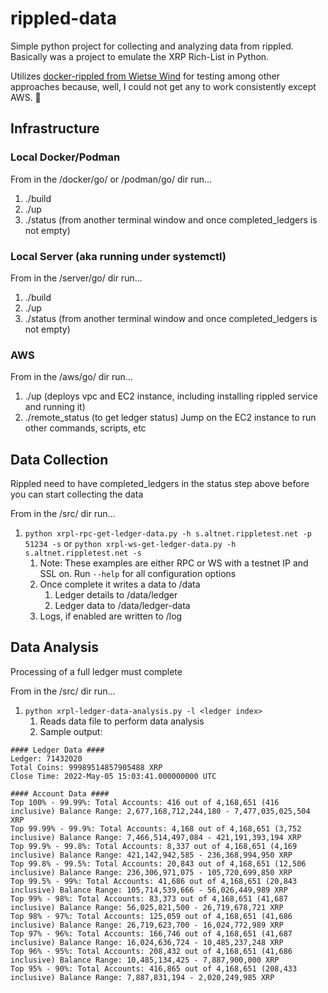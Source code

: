 # rippled-data

Simple python project for collecting and analyzing data from rippled. Basically was a project to emulate the XRP Rich-List in Python.

Utilizes [docker-rippled from Wietse Wind](https://github.com/WietseWind/docker-rippled) for testing among other approaches because, well, I could not get any to work consistently except AWS.
🙂

## Infrastructure

### Local Docker/Podman
From in the /docker/go/ or /podman/go/ dir run...
1. ./build
2. ./up
3. ./status (from another terminal window and once completed_ledgers is not empty)

### Local Server (aka running under systemctl)
From in the /server/go/ dir run...
1. ./build
2. ./up
3. ./status (from another terminal window and once completed_ledgers is not empty)

### AWS
From in the /aws/go/ dir run...
1. ./up (deploys vpc and EC2 instance, including installing rippled service and running it)
2. ./remote_status (to get ledger status)
Jump on the EC2 instance to run other commands, scripts, etc

## Data Collection
Rippled need to have completed_ledgers in the status step above before you can start collecting the data

From in the /src/ dir run...
1. ```python xrpl-rpc-get-ledger-data.py -h s.altnet.rippletest.net -p 51234 -s``` or ```python xrpl-ws-get-ledger-data.py -h s.altnet.rippletest.net -s```
   1. Note: These examples are either RPC or WS with a testnet IP and SSL on. Run ```--help``` for all configuration options
   2. Once complete it writes a data to /data
      1. Ledger details to /data/ledger
      2. Ledger data to /data/ledger-data
   3. Logs, if enabled are written to /log

## Data Analysis
Processing of a full ledger must complete

From in the /src/ dir run...
1. ```python xrpl-ledger-data-analysis.py -l <ledger index>```
   1. Reads data file to perform data analysis
   2. Sample output:
```commandline
#### Ledger Data ####
Ledger: 71432020
Total Coins: 99989514857905488 XRP
Close Time: 2022-May-05 15:03:41.000000000 UTC

#### Account Data ####
Top 100% - 99.99%: Total Accounts: 416 out of 4,168,651 (416 inclusive) Balance Range: 2,677,168,712,244,180 - 7,477,035,025,504 XRP
Top 99.99% - 99.9%: Total Accounts: 4,168 out of 4,168,651 (3,752 inclusive) Balance Range: 7,466,514,497,084 - 421,191,393,194 XRP
Top 99.9% - 99.8%: Total Accounts: 8,337 out of 4,168,651 (4,169 inclusive) Balance Range: 421,142,942,585 - 236,368,994,950 XRP
Top 99.8% - 99.5%: Total Accounts: 20,843 out of 4,168,651 (12,506 inclusive) Balance Range: 236,306,971,075 - 105,720,699,850 XRP
Top 99.5% - 99%: Total Accounts: 41,686 out of 4,168,651 (20,843 inclusive) Balance Range: 105,714,539,666 - 56,026,449,989 XRP
Top 99% - 98%: Total Accounts: 83,373 out of 4,168,651 (41,687 inclusive) Balance Range: 56,025,821,500 - 26,719,678,721 XRP
Top 98% - 97%: Total Accounts: 125,059 out of 4,168,651 (41,686 inclusive) Balance Range: 26,719,623,700 - 16,024,772,989 XRP
Top 97% - 96%: Total Accounts: 166,746 out of 4,168,651 (41,687 inclusive) Balance Range: 16,024,636,724 - 10,485,237,248 XRP
Top 96% - 95%: Total Accounts: 208,432 out of 4,168,651 (41,686 inclusive) Balance Range: 10,485,134,425 - 7,887,900,000 XRP
Top 95% - 90%: Total Accounts: 416,865 out of 4,168,651 (208,433 inclusive) Balance Range: 7,887,831,194 - 2,020,249,985 XRP
```

